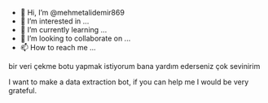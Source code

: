 - 👋 Hi, I’m @mehmetalidemir869
- 👀 I’m interested in ...
- 🌱 I’m currently learning ...
- 💞️ I’m looking to collaborate on ...
- 📫 How to reach me ...

<!---
mehmetalidemir869/mehmetalidemir869 is a ✨ special ✨ repository because its `README.md` (this file) appears on your GitHub profile.
You can click the Preview link to take a look at your changes.
--->
bir veri çekme botu yapmak istiyorum bana yardım ederseniz çok sevinirim 

I want to make a data extraction bot, if you can help me I would be very grateful.
